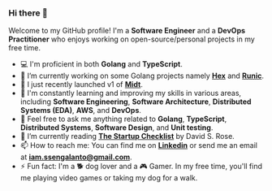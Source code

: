 ### Hi there 👋

Welcome to my GitHub profile! I'm a **Software Engineer** and a **DevOps Practitioner** who enjoys working on open-source/personal projects in my free time.

- 💻 I'm proficient in both **Golang** and **TypeScript**.
- 🔭  I’m currently working on some Golang projects namely [**Hex**](https://github.com/ssengalanto/hex) and [**Runic**](https://github.com/ssengalanto/runic).
- 🚀 I just recently launched v1 of [**Midt**](https://github.com/ssengalanto/midt).
- 🌱 I'm constantly learning and improving my skills in various areas, including **Software Engineering**, **Software Architecture**, **Distributed Systems (EDA)**, **AWS**, and **DevOps**.
- 💬 Feel free to ask me anything related to **Golang**, **TypeScript**, **Distributed Systems**, **Software Design**, and **Unit testing**.
- 📖 I’m currently reading [**The Startup Checklist**](https://www.goodreads.com/book/show/26723866-the-startup-checklist) by David S. Rose.
- 📫 How to reach me: You can find me on [**Linkedin**](https://www.linkedin.com/in/ssen-galanto/) or send me an email at **iam.ssengalanto@gmail.com**.
- ⚡ Fun fact: I'm a 🐕 dog lover and a 🎮 Gamer. In my free time, you'll find me playing video games or taking my dog for a walk.
